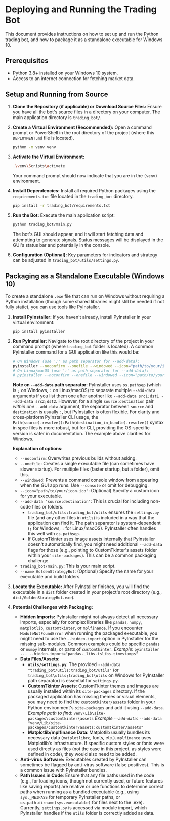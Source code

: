# Deploying and Running the Trading Bot

This document provides instructions on how to set up and run the Python trading bot, and how to package it as a standalone executable for Windows 10.

## Prerequisites

*   Python 3.8+ installed on your Windows 10 system.
*   Access to an internet connection for fetching market data.

## Setup and Running from Source

1.  **Clone the Repository (if applicable) or Download Source Files:**
    Ensure you have all the bot's source files in a directory on your computer. The main application directory is `trading_bot/`.

2.  **Create a Virtual Environment (Recommended):**
    Open a command prompt or PowerShell in the root directory of the project (where this `DEPLOYMENT.md` file is located).
    ```bash
    python -m venv venv
    ```

3.  **Activate the Virtual Environment:**
    ```bash
    .\venv\Scripts\activate
    ```
    Your command prompt should now indicate that you are in the `(venv)` environment.

4.  **Install Dependencies:**
    Install all required Python packages using the `requirements.txt` file located in the `trading_bot` directory.
    ```bash
    pip install -r trading_bot/requirements.txt
    ```

5.  **Run the Bot:**
    Execute the main application script:
    ```bash
    python trading_bot/main.py
    ```
    The bot's GUI should appear, and it will start fetching data and attempting to generate signals. Status messages will be displayed in the GUI's status bar and potentially in the console.

6.  **Configuration (Optional):**
    Key parameters for indicators and strategy can be adjusted in `trading_bot/utils/settings.py`.

## Packaging as a Standalone Executable (Windows 10)

To create a standalone `.exe` file that can run on Windows without requiring a Python installation (though some shared libraries might still be needed if not fully static), you can use tools like PyInstaller.

1.  **Install PyInstaller:**
    If you haven't already, install PyInstaller in your virtual environment:
    ```bash
    pip install pyinstaller
    ```

2.  **Run PyInstaller:**
    Navigate to the root directory of the project in your command prompt (where `trading_bot` folder is located).
    A common PyInstaller command for a GUI application like this would be:
    ```bash
    # On Windows (use ';' as path separator for --add-data):
    pyinstaller --noconfirm --onefile --windowed --icon="path/to/your/icon.ico" --add-data "trading_bot\\utils;trading_bot\\utils" trading_bot\\main.py --name GoldenStrategyBot
    # On Linux/macOS (use ':' as path separator for --add-data):
    # pyinstaller --noconfirm --onefile --windowed --icon="path/to/your/icon.ico" --add-data "trading_bot/utils:trading_bot/utils" trading_bot/main.py --name GoldenStrategyBot
    ```
    **Note on `--add-data` path separator**: PyInstaller uses `os.pathsep` (which is `;` on Windows, `:` on Linux/macOS) to separate multiple `--add-data` arguments if you list them one after another like `--add-data src1;dst1 --add-data src2;dst2`. However, for a single `source:destination` pair *within one* `--add-data` argument, the separator between `source` and `destination` is usually `:`, but PyInstaller is often flexible. For clarity and cross-platform PyInstaller CLI usage, the `Path(source).resolve():Path(destination_in_bundle).resolve()` syntax in spec files is more robust, but for CLI, providing the OS-specific version is safer in documentation. The example above clarifies for Windows.

    **Explanation of options:**
    *   `--noconfirm`: Overwrites previous builds without asking.
    *   `--onefile`: Creates a single executable file (can sometimes have slower startup). For multiple files (faster startup, but a folder), omit this.
    *   `--windowed`: Prevents a command console window from appearing when the GUI app runs. Use `--console` or omit for debugging.
    *   `--icon="path/to/your/icon.ico"`: (Optional) Specify a custom icon for your executable.
    *   `--add-data "source:destination"`: This is crucial for including non-code files or folders.
        *   `trading_bot/utils:trading_bot/utils` ensures the `settings.py` file (and any other files in `utils`) is included in a way that the application can find it. The path separator is system-dependent (`;` for Windows, `:` for Linux/macOS). PyInstaller often handles this well with `os.pathsep`.
        *   If CustomTkinter uses image assets internally that PyInstaller doesn't automatically find, you might need additional `--add-data` flags for those (e.g., pointing to CustomTkinter's assets folder within your `site-packages`). This can be a common packaging challenge.
    *   `trading_bot/main.py`: This is your main script.
    *   `--name GoldenStrategyBot`: (Optional) Specify the name for your executable and build folders.

3.  **Locate the Executable:**
    After PyInstaller finishes, you will find the executable in a `dist` folder created in your project's root directory (e.g., `dist/GoldenStrategyBot.exe`).

4.  **Potential Challenges with Packaging:**
    *   **Hidden Imports:** PyInstaller might not always detect all necessary imports, especially for complex libraries like `pandas`, `numpy`, `matplotlib`, `customtkinter`, or `mplfinance`. If you encounter `ModuleNotFoundError` when running the packaged executable, you might need to use the `--hidden-import` option in PyInstaller for the missing sub-modules. Common examples could be specific `pandas` or `numpy` internals, or parts of `customtkinter`.
        *Example*: `pyinstaller ... --hidden-import="pandas._libs.tslibs.timestamps"`
    *   **Data Files/Assets:**
        *   **`utils/settings.py`**: The provided `--add-data "trading_bot/utils:trading_bot/utils"` (or `trading_bot\utils;trading_bot\utils` on Windows for PyInstaller path separator) is essential for `settings.py`.
        *   **CustomTkinter Assets**: CustomTkinter themes and images are usually installed within its `site-packages` directory. If the packaged application has missing themes or visual elements, you may need to find the `customtkinter/assets` folder in your Python environment's `site-packages` and add it using `--add-data`.
            *Example path to find*: `venv\Lib\site-packages\customtkinter\assets`
            *Example `--add-data`*: `--add-data "venv/Lib/site-packages/customtkinter/assets:customtkinter/assets"`
        *   **Matplotlib/mplfinance Data**: Matplotlib usually bundles its necessary data (`matplotlibrc`, fonts, etc.). `mplfinance` uses Matplotlib's infrastructure. If specific custom styles or fonts were used directly as files (not the case in this project, as styles were defined in code), they would also need to be added.
    *   **Anti-virus Software:** Executables created by PyInstaller can sometimes be flagged by anti-virus software (false positives). This is a common issue with PyInstaller bundles.
    *   **Path Issues in Code**: Ensure that any file paths used in the code (e.g., for loading icons, though not currently used, or future features like saving reports) are relative or use functions to determine correct paths when running as a bundled executable (e.g., using `sys._MEIPASS` for temporary PyInstaller paths, or `os.path.dirname(sys.executable)` for files next to the .exe). Currently, `settings.py` is accessed via module import, which PyInstaller handles if the `utils` folder is correctly added as data.
